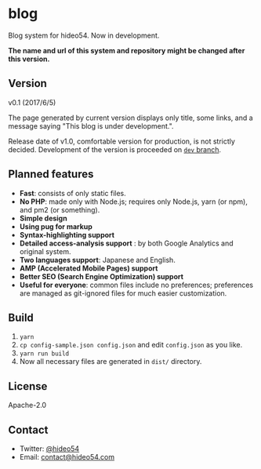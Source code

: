 # blog

Blog system for hideo54. Now in development.

**The name and url of this system and repository might be changed after this version.**

## Version

v0.1 (2017/6/5)

The page generated by current version displays only title, some links, and
a message saying "This blog is under development.".

Release date of v1.0, comfortable version for production, is not strictly
decided. Development of the version is proceeded on
[`dev` branch](https://github.com/hideo54/blog/tree/dev).

## Planned features

* **Fast**: consists of only static files.
* **No PHP**: made only with Node.js; requires only Node.js, yarn (or npm),
and pm2 (or something).
* **Simple design**
* **Using pug for markup**
* **Syntax-highlighting support**
* **Detailed access-analysis support**
: by both Google Analytics and original system.
* **Two languages support**: Japanese and English.
* **AMP (Accelerated Mobile Pages) support**
* **Better SEO (Search Engine Optimization) support**
* **Useful for everyone**: common files include no preferences;
preferences are managed as git-ignored files for much easier customization.

## Build

1. `yarn`
1. `cp config-sample.json config.json` and edit `config.json` as you like.
1. `yarn run build`
1. Now all necessary files are generated in `dist/` directory.

## License

Apache-2.0

## Contact

* Twitter: [@hideo54](https://twitter.com/hideo54)
* Email: contact@hideo54.com
